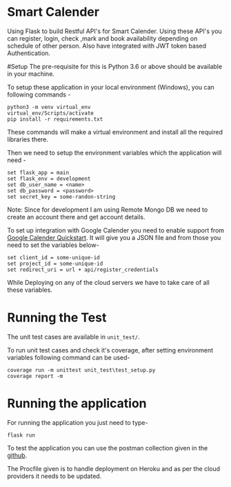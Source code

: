 # Smart Calender

Using Flask to build Restful API's for Smart Calender. Using these API's you can register, login, check ,mark and book availability depending on schedule of other person. Also have integrated with JWT token based Authentication.

#Setup
The pre-requisite for this is Python 3.6 or above should be available in your machine.
 
To setup these application in your local environment (Windows), you can following commands - 
```
python3 -m venv virtual_env
virtual_env/Scripts/activate
pip install -r requirements.txt
```
These commands will make a virtual environment and install all the required libraries there.

Then we need to setup the environment variables which the application will need - 
```
set flask_app = main
set flask_env = development
set db_user_name = <name>
set db_password = <password>
set secret_key = some-randon-string
```
Note: Since for development I am using Remote Mongo DB we need to create an account there and get account details.

To set up integration with Google Calender you need to enable support from [Google Calender Quickstart](https://developers.google.com/calendar/quickstart/python). It will give you a JSON file and from those you need to set the variables below-
```
set client_id = some-unique-id
set project_id = some-unique-id
set redirect_uri = url + api/register_credentials
``` 

While Deploying on any of the cloud servers we have to take care of all these variables.

# Running the Test
The unit test cases are available in `unit_test/`.

To run unit test cases and check it's coverage, after setting environment variables following command can be used-
```
coverage run -m unittest unit_test\test_setup.py
coverage report -m
``` 

# Running the application
For running the application you just need to type-
```
flask run
```
To test the application you can use the postman collection given in the [github](https://github.com/rajatjogindersingh/smart_calender).

The Procfile given is to handle deployment on Heroku and as per the cloud providers it needs to be updated.